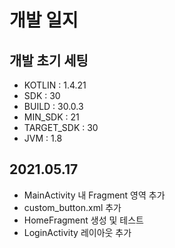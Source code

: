 # 개발 일지

## 개발 초기 세팅
- KOTLIN : 1.4.21
- SDK : 30
- BUILD : 30.0.3
- MIN_SDK : 21
- TARGET_SDK : 30
- JVM : 1.8


## 2021.05.17
- MainActivity 내 Fragment 영역 추가
- custom_button.xml 추가
- HomeFragment 생성 및 테스트
- LoginActivity 레이아웃 추가
